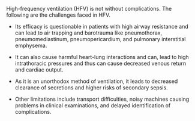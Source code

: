 High-frequency ventilation (HFV) is not without complications. The following are the challenges faced in HFV.

- Its efficacy is questionable in patients with high airway resistance and can lead to air trapping and barotrauma like pneumothorax, pneumomediastinum, pneumopericardium, and pulmonary interstitial emphysema.

- It can also cause harmful heart-lung interactions and can, lead to high intrathoracic pressures and thus can cause decreased venous return and cardiac output.

- As it is an unorthodox method of ventilation, it leads to decreased clearance of secretions and higher risks of secondary sepsis.

- Other limitations include transport difficulties, noisy machines causing problems in clinical examinations, and delayed identification of complications.